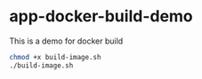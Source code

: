 # app-docker-build-demo
This is a demo for docker build

```bash
chmod +x build-image.sh
./build-image.sh
```
